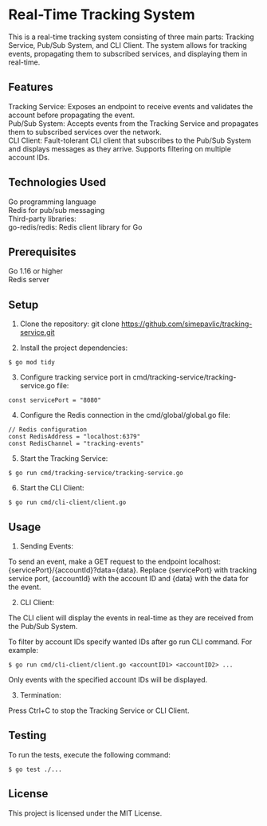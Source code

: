 # Real-Time Tracking System
This is a real-time tracking system consisting of three main parts: Tracking Service, Pub/Sub System, and CLI Client. The system allows for tracking events, propagating them to subscribed services, and displaying them in real-time.

## Features
Tracking Service: Exposes an endpoint to receive events and validates the account before propagating the event.  
Pub/Sub System: Accepts events from the Tracking Service and propagates them to subscribed services over the network.  
CLI Client: Fault-tolerant CLI client that subscribes to the Pub/Sub System and displays messages as they arrive. Supports filtering on multiple account IDs.
## Technologies Used
Go programming language  
Redis for pub/sub messaging  
Third-party libraries:  
go-redis/redis: Redis client library for Go
## Prerequisites
Go 1.16 or higher  
Redis server
## Setup
1. Clone the repository:
git clone https://github.com/simepavlic/tracking-service.git

2. Install the project dependencies:
```
$ go mod tidy
```
3. Configure tracking service port in cmd/tracking-service/tracking-service.go file:
```
const servicePort = "8080"
```
4. Configure the Redis connection in the cmd/global/global.go file:
```
// Redis configuration
const RedisAddress = "localhost:6379"
const RedisChannel = "tracking-events"
```
5. Start the Tracking Service:
```
$ go run cmd/tracking-service/tracking-service.go
```
6. Start the CLI Client:
```
$ go run cmd/cli-client/client.go
```
## Usage
1. Sending Events:

To send an event, make a GET request to the endpoint localhost:{servicePort}/{accountId}?data={data}. Replace {servicePort} with tracking service port, {accountId} with the account ID and {data} with the data for the event.  

2. CLI Client:

The CLI client will display the events in real-time as they are received from the Pub/Sub System.

To filter by account IDs specify wanted IDs after go run CLI command. For example:
```
$ go run cmd/cli-client/client.go <accountID1> <accountID2> ...
```
Only events with the specified account IDs will be displayed.

3. Termination:

Press Ctrl+C to stop the Tracking Service or CLI Client.
## Testing
To run the tests, execute the following command:
```
$ go test ./...
```
## License
This project is licensed under the MIT License.